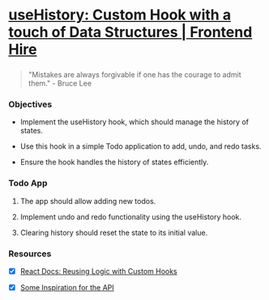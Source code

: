 # [useHistory: Custom Hook with a touch of Data Structures | Frontend Hire](https://www.frontendhire.com/questions/use-history)

##### 

> "Mistakes are always forgivable if one has the courage to admit them." - Bruce Lee

##### 

### Objectives

- Implement the useHistory hook, which should manage the history of states.

- Use this hook in a simple Todo application to add, undo, and redo tasks.

- Ensure the hook handles the history of states efficiently.

### Todo App

1. The app should allow adding new todos.

2. Implement undo and redo functionality using the useHistory hook.

3. Clearing history should reset the state to its initial value.

### Resources

- [x] [React Docs: Reusing Logic with Custom Hooks](https://react.dev/learn/reusing-logic-with-custom-hooks)

- [x] [Some Inspiration for the API](https://usehooks.com/usehistorystate)
